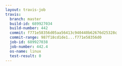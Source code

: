 ```yaml
---
layout: travis-job
travis:
  branch: master
  build-id: 689927034
  build-number: 442
  commit: f771e58356d05aa56413c940440b62676d25328c
  commit-range: 987f18cd1de1...f771e58356d0
  job-id: 689927038
  job-number: 442.4
  os-name: linux
  test-result: 0
---
```

